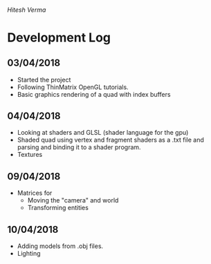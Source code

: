 ###### Hitesh Verma

# Development Log

## 03/04/2018
  * Started the project
  * Following ThinMatrix OpenGL tutorials.
  * Basic graphics rendering of a quad with index buffers

## 04/04/2018
  * Looking at shaders and GLSL (shader language for the gpu)
  * Shaded quad using vertex and fragment shaders as a .txt file and parsing and binding it to a shader program.
  * Textures
  
## 09/04/2018
  * Matrices for
    * Moving the "camera" and world
    * Transforming entities

## 10/04/2018
  * Adding models from .obj files.
  * Lighting